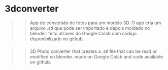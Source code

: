 # 3dconverter

>> App de conversão de fotos para um modelo 3D. O app cria um arquivo .stl que pode ser importado e depois moldado no blender.
>> feito através do Google Colab com código disponibilizado no github.

###

>> 3D Photo converter that creates a .stl file that can be read or modified on blender.
>> made on Google Colab and code available on github.
